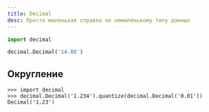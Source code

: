 ```yaml
---
title: Decimal
desc: Просто маленькая справка по немаленькому типу данных
---
```


```python
import decimal

decimal.Decimal('14.88')
```

## Округление

```doctest
>>> import decimal
>>> decimal.Decimal('1.234').quantize(decimal.Decimal('0.01'))
Decimal('1.23')
```